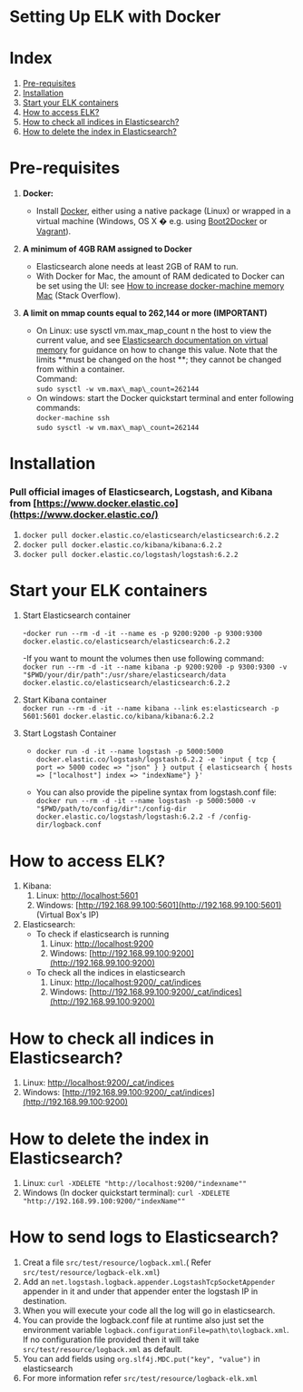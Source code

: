 # Setting Up ELK with Docker

# Index
1. [Pre-requisites](#pre-requisites)
2. [Installation](#installation)
3. [Start your ELK containers](#start-your-elk-containers)
4. [How to access ELK?](#how-to-access-elk)
5. [How to check all indices in Elasticsearch?](#how-to-check-all-indices-in-elasticsearch)
6. [How to delete the index in Elasticsearch?](#how-to-delete-the-index-in-elasticsearch)

# Pre-requisites

1. **Docker:**
    - Install [Docker](https://docker.com/), either using a native package (Linux) or wrapped in a virtual machine (Windows, OS X � e.g. using [Boot2Docker](http://boot2docker.io/) or [Vagrant](https://www.vagrantup.com/)).


2. **A minimum of 4GB RAM assigned to Docker**
    - Elasticsearch alone needs at least 2GB of RAM to run.
    - With Docker for Mac, the amount of RAM dedicated to Docker can be set using the UI: see [How to increase docker-machine memory Mac](http://stackoverflow.com/questions/32834082/how-to-increase-docker-machine-memory-mac/39720010#39720010) (Stack Overflow).


3. **A limit on mmap counts equal to 262,144 or more (****IMPORTANT****)**
    - On Linux: use sysctl vm.max\_map\_count n the host to view the current value, and see [Elasticsearch documentation on virtual memory](https://www.elastic.co/guide/en/elasticsearch/reference/5.0/vm-max-map-count.html#vm-max-map-count) for guidance on how to change this value. Note that the limits **must be changed on the host **; they cannot be changed from within a container.   
Command:  
        ```sudo sysctl -w vm.max\_map\_count=262144```
    - On windows: start the Docker quickstart terminal and enter following commands:  
              ```docker-machine ssh```  
              ```sudo sysctl -w vm.max\_map\_count=262144```

# Installation

### Pull official images of Elasticsearch, Logstash, and Kibana from [https://www.docker.elastic.co](https://www.docker.elastic.co/)

1. ```docker pull docker.elastic.co/elasticsearch/elasticsearch:6.2.2```
2. ```docker pull docker.elastic.co/kibana/kibana:6.2.2```
3. ```docker pull docker.elastic.co/logstash/logstash:6.2.2```

# Start your ELK containers

1. Start Elasticsearch container

   -```docker run --rm -d -it --name es -p 9200:9200 -p 9300:9300 docker.elastic.co/elasticsearch/elasticsearch:6.2.2```

   -If you want to mount the volumes then use following command:  
    ```docker run --rm -d -it --name kibana -p 9200:9200 -p 9300:9300 -v "$PWD/your/dir/path":/usr/share/elasticsearch/data docker.elastic.co/elasticsearch/elasticsearch:6.2.2```

2. Start Kibana container  
```docker run --rm -d -it --name kibana --link es:elasticsearch -p 5601:5601 docker.elastic.co/kibana/kibana:6.2.2```

3. Start Logstash Container  
     - ```docker run -d -it --name logstash -p 5000:5000 docker.elastic.co/logstash/logstash:6.2.2 -e 'input { tcp { port => 5000 codec => "json" } } output { elasticsearch { hosts => ["localhost"] index => "indexName"} }'```

     - You can also provide the pipeline syntax from logstash.conf file:
```docker run --rm -d -it --name logstash -p 5000:5000 -v "$PWD/path/to/config/dir":/config-dir docker.elastic.co/logstash/logstash:6.2.2 -f /config-dir/logback.conf```

# How to access ELK?

1. Kibana:
    1. Linux: [http://localhost:5601](https://localhost:5601)
    2. Windows: [http://192.168.99.100:5601](http://192.168.99.100:5601) (Virtual Box&#39;s IP)
2. Elasticsearch:
    - To check if elasticsearch is running
      1. Linux: [http://localhost:9200](https://localhost:9200)
      2. Windows: [http://192.168.99.100:9200](http://192.168.99.100:9200)    
    - To check all the indices in elasticsearch
      1. Linux: [ http://localhost:9200/_cat/indices](http://localhost:9200/_cat/indices)
      2. Windows: [http://192.168.99.100:9200/_cat/indices](http://192.168.99.100:9200)

# How to check all indices in Elasticsearch?

1. Linux: [ http://localhost:9200/_cat/indices](http://localhost:9200/_cat/indices)
2. Windows: [http://192.168.99.100:9200/_cat/indices](http://192.168.99.100:9200)

# How to delete the index in Elasticsearch?

1. Linux:  ``curl -XDELETE "http://localhost:9200/"indexname""``
2. Windows (In docker quickstart terminal): ``curl -XDELETE "http://192.168.99.100:9200/"indexName""``

# How to send logs to Elasticsearch?

1. Creat a file ```src/test/resource/logback.xml```.( Refer ```src/test/resource/logback-elk.xml```)
2. Add an ```net.logstash.logback.appender.LogstashTcpSocketAppender``` appender in it and under that appender enter the  logstash IP in destination.
3. When you will execute your code all the log will go in elasticsearch.
4. You can provide the logback.conf file at runtime also just set the environment variable ```logback.configurationFile=path\to\logback.xml```. If no configuration file provided then it will take ```src/test/resource/logback.xml``` as default.
5. You can add fields using ```org.slf4j.MDC.put("key", "value")``` in elasticsearch
6. For more information refer ```src/test/resource/logback-elk.xml```
